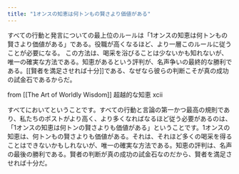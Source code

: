 ```yaml
---
title: "1オンスの知恵は何トンもの賢さより価値がある"
---
```


すべての行動と発言についての最上位のルールは「1オンスの知恵は何トンもの賢さより価値がある」である。役職が高くなるほど、より一層このルールに従うことが必要になる。
この方法は、喝采を浴びることは少ないかも知れないが、唯一の確実な方法である。知恵があるという評判が、名声争いの最終的な勝利である。[[賢者を満足させれば十分]]である、なぜなら彼らの判断こそが真の成功の試金石であるからだ。

from [[The Art of Worldly Wisdom]]
超越的な知恵
xcii

すべてにおいてということです。すべての行動と言論の第一かつ最高の規則であり、私たちのポストがより高く、より多くなればなるほど従う必要があるのは、「1オンスの知恵は何トンの賢さよりも価値がある」ということです。1オンスの知恵は、何トンもの賢さよりも価値がある。それは、それほど多くの喝采を得ることはできないかもしれないが、唯一の確実な方法である。知恵の評判は、名声の最後の勝利である。賢者の判断が真の成功の試金石なのだから、賢者を満足させれば十分だ。
